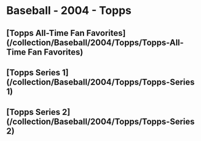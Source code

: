 # Baseball - 2004 - Topps
## [Topps All-Time Fan Favorites](/collection/Baseball/2004/Topps/Topps-All-Time Fan Favorites)
## [Topps Series 1](/collection/Baseball/2004/Topps/Topps-Series 1)
## [Topps Series 2](/collection/Baseball/2004/Topps/Topps-Series 2)
